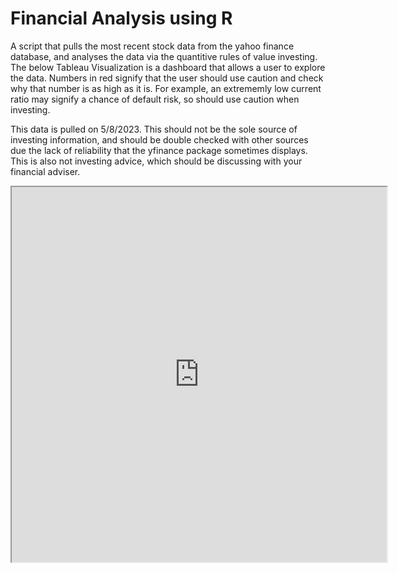 # Financial Analysis using R

A script that pulls the most recent stock data from the yahoo finance database, and analyses the data via the quantitive rules of value investing. The below Tableau Visualization is a dashboard that allows a user to explore the data. Numbers in red signify that the user should use caution and check why that number is as high as it is. For example, an extrememly low current ratio may signify a chance of default risk, so should use caution when investing. 

This data is pulled on 5/8/2023. This should not be the sole source of investing information, and should be double checked with other sources due the lack of reliability that the yfinance package sometimes displays. This is also not investing advice, which should be discussing with your financial adviser. 

<iframe src="https://public.tableau.com/views/prototypeInvest/Dashboard1?:embed=y&:display_count=yes&:showVizHome=no" height="600px" width="600px"></iframe>
